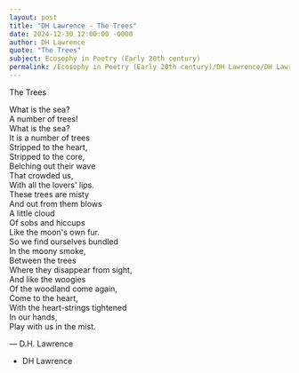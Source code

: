 ```yaml
---
layout: post
title: "DH Lawrence - The Trees"
date: 2024-12-30 12:00:00 -0000
author: DH Lawrence
quote: "The Trees"
subject: Ecosophy in Poetry (Early 20th century)
permalink: /Ecosophy in Poetry (Early 20th century)/DH Lawrence/DH Lawrence - The Trees
---
```


The Trees

What is the sea?  
A number of trees!  
What is the sea?  
It is a number of trees  
Stripped to the heart,  
Stripped to the core,  
Belching out their wave  
That crowded us,  
With all the lovers' lips.  
These trees are misty  
And out from them blows  
A little cloud  
Of sobs and hiccups  
Like the moon's own fur.  
So we find ourselves bundled  
In the moony smoke,  
Between the trees  
Where they disappear from sight,  
And like the woogies  
Of the woodland come again,  
Come to the heart,  
With the heart-strings tightened  
In our hands,  
Play with us in the mist.

— D.H. Lawrence

- DH Lawrence
